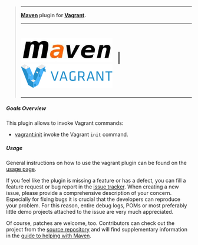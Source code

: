 > --------------------------------------------------------------------------------------
>
> **[Maven](http://maven.apache.org) plugin for [Vagrant](http://www.vagrantup.com).**
>
> --------------------------------------------------------------------------------------
>
> ![Maven](images/maven.png)&nbsp;&nbsp;**|**&nbsp;&nbsp;![Vagrant](images/vagrant.png)
> ======================================================================================
>
> --------------------------------------------------------------------------------------



##### Goals Overview


This plugin allows to invoke Vagrant commands:

* [vagrant:init](./init-mojo.html) invoke the Vagrant `init` command.


##### Usage

General instructions on how to use the vagrant plugin can be found on the [usage page](./usage.html).

If you feel like the plugin is missing a feature or has a defect, you can fill a feature request or bug report in the
[issue tracker](./issue-tracking.html). When creating a new issue, please provide a comprehensive description of your
concern. Especially for fixing bugs it is crucial that the developers can reproduce your problem. For this reason,
entire debug logs, POMs or most preferably little demo projects attached to the issue are very much appreciated.

Of course, patches are welcome, too. Contributors can check out the project from the
[source repository](./source-repository.html) and will find supplementary information in the
[guide to helping with Maven](http://maven.apache.org/guides/development/guide-helping.html).
